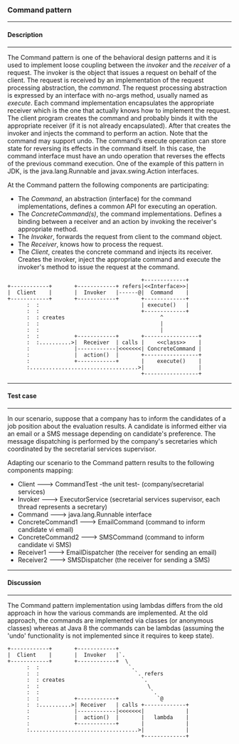 ### Command pattern

----
#### Description
----

The Command pattern is one of the behavioral design patterns and it is used to implement loose coupling
between the _invoker_ and the _receiver_ of a request. The invoker is the object that issues a request
on behalf of the client. The request is received by an implementation of the request
processing abstraction, the _command_. The request processing abstraction is expressed by an interface
with no-args method, usually named as _execute_. Each command implementation encapsulates the appropriate
receiver which is the one that actually knows how to implement the request.
The client program creates the command and probably binds it with the appropriate receiver
(if it is not already encapsulated). After that creates the invoker and injects the command to perform an action.
Note that the command may support undo. The command’s execute operation can store state for reversing its
effects in the command itself. In this case, the command interface must have an undo operation that
reverses the effects of the previous command execution.
One of the example of this pattern in JDK, is the java.lang.Runnable and javax.swing.Action interfaces.

At the Command pattern the following components are participating:
* The _Command_, an abstraction (interface) for the command implementations, defines a common API for
executing an operation.
* The _ConcreteCommand(s)_, the command implementations. Defines a binding between a receiver and an action
by invoking the receiver's appropriate method.
* The _Invoker_, forwards the request from client to the command object.
* The _Receiver_, knows how to process the request.
* The _Client_, creates the concrete command and injects its receiver. Creates the invoker, inject
the appropriate command and execute the invoker's method to issue the request at the command.

```
                                          +-------------+
+------------+       +------------+ refers|<<Interface>>|
|  Client    |       |  Invoker   |------@|  Command    |
+------------+       +------------+       +-------------+
      :  :                                | execute()   |
      :  :                                +-------------+
      :  : creates                              ^
      :  :                                      |
      :  :                                      |
      :  :           +------------+       +-----------------+
      :  :..........>|  Receiver  | calls |    <<class>>    |
      :              |------------|<<<<<<<| ConcreteCommand |
      :              |  action()  |       +-----------------+
      :              +------------+       |    execute()    |
      :..................................>|                 |
                                          +-----------------+
```

----
#### Test case
----

In our scenario, suppose that a company has to inform the candidates of a job position about the evaluation
results. A candidate is informed either via an email or a SMS message depending on candidate's preference.
The message dispatching is performed by the company's secretaries which coordinated by the secretarial services
supervisor.

Adapting our scenario to the Command pattern results to the following components mapping:
* Client             --->   CommandTest -the unit test- (company/secretarial services)
* Invoker            --->   ExecutorService (secretarial services supervisor, each thread represents a secretary)
* Command            --->   java.lang.Runnable interface
* ConcreteCommand1   --->   EmailCommand (command to inform candidate vi email)
* ConcreteCommand2   --->   SMSCommand (command to inform candidate vi SMS)
* Receiver1          --->   EmailDispatcher (the receiver for sending an email)
* Receiver2          --->   SMSDispatcher (the receiver for sending a SMS)

----
#### Discussion
----

The Command pattern implementation using lambdas differs from the old approach in how the various commands
are implemented. At the old approach, the commands are implemented via classes (or anonymous classes) whereas
at Java 8 the commands can be lambdas (assuming the 'undo' functionality is not implemented since it requires
to keep state).

```
+------------+       +------------+
|  Client    |       |  Invoker   |`.
+------------+       +------------+  \
      :  :                            `.
      :  :                              `. refers
      :  : creates                        `.
      :  :                                  \
      :  :                                   `.
      :  :           +------------+            `@
      :  :..........>| Receiver   | calls +-------------+
      :              |------------|<<<<<<<|             |
      :              |  action()  |       |   lambda    |
      :              +------------+       |             |
      :..................................>|             |
                                          +-------------+
```


